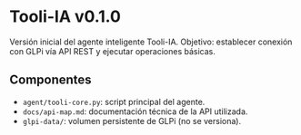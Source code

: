 # Tooli-IA v0.1.0

Versión inicial del agente inteligente Tooli-IA.
Objetivo: establecer conexión con GLPi vía API REST y ejecutar operaciones básicas.

## Componentes

- `agent/tooli-core.py`: script principal del agente.
- `docs/api-map.md`: documentación técnica de la API utilizada.
- `glpi-data/`: volumen persistente de GLPi (no se versiona).
